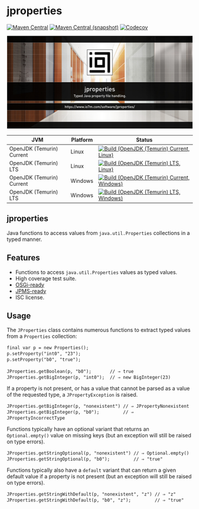 jproperties
===

[![Maven Central](https://img.shields.io/maven-central/v/com.io7m.jproperties/com.io7m.jproperties.svg?style=flat-square)](http://search.maven.org/#search%7Cga%7C1%7Cg%3A%22com.io7m.jproperties%22)
[![Maven Central (snapshot)](https://img.shields.io/nexus/s/com.io7m.jproperties/com.io7m.jproperties?server=https%3A%2F%2Fs01.oss.sonatype.org&style=flat-square)](https://s01.oss.sonatype.org/content/repositories/snapshots/com/io7m/jproperties/)
[![Codecov](https://img.shields.io/codecov/c/github/io7m-com/jproperties.svg?style=flat-square)](https://codecov.io/gh/io7m-com/jproperties)

![com.io7m.jproperties](./src/site/resources/jproperties.jpg?raw=true)

| JVM | Platform | Status |
|-----|----------|--------|
| OpenJDK (Temurin) Current | Linux | [![Build (OpenJDK (Temurin) Current, Linux)](https://img.shields.io/github/actions/workflow/status/io7m-com/jproperties/main.linux.temurin.current.yml)](https://www.github.com/io7m-com/jproperties/actions?query=workflow%3Amain.linux.temurin.current)|
| OpenJDK (Temurin) LTS | Linux | [![Build (OpenJDK (Temurin) LTS, Linux)](https://img.shields.io/github/actions/workflow/status/io7m-com/jproperties/main.linux.temurin.lts.yml)](https://www.github.com/io7m-com/jproperties/actions?query=workflow%3Amain.linux.temurin.lts)|
| OpenJDK (Temurin) Current | Windows | [![Build (OpenJDK (Temurin) Current, Windows)](https://img.shields.io/github/actions/workflow/status/io7m-com/jproperties/main.windows.temurin.current.yml)](https://www.github.com/io7m-com/jproperties/actions?query=workflow%3Amain.windows.temurin.current)|
| OpenJDK (Temurin) LTS | Windows | [![Build (OpenJDK (Temurin) LTS, Windows)](https://img.shields.io/github/actions/workflow/status/io7m-com/jproperties/main.windows.temurin.lts.yml)](https://www.github.com/io7m-com/jproperties/actions?query=workflow%3Amain.windows.temurin.lts)|

## jproperties

Java functions to access values from `java.util.Properties` collections in
a typed manner.

## Features

* Functions to access `java.util.Properties` values as typed values.
* High coverage test suite.
* [OSGi-ready](https://www.osgi.org/)
* [JPMS-ready](https://en.wikipedia.org/wiki/Java_Platform_Module_System)
* ISC license.

## Usage

The `JProperties` class contains numerous functions to extract typed values
from a `Properties` collection:

```
final var p = new Properties();
p.setProperty("int0", "23");
p.setProperty("b0", "true");

JProperties.getBoolean(p, "b0");       // ⇒ true
JProperties.getBigInteger(p, "int0");  // ⇒ new BigInteger(23)
```

If a property is not present, or has a value that cannot be parsed as a value
of the requested type, a `JPropertyException` is raised.

```
JProperties.getBigInteger(p, "nonexistent") // ⇒ JPropertyNonexistent
JProperties.getBigInteger(p, "b0");         // ⇒ JPropertyIncorrectType
```

Functions typically have an optional variant that returns an `Optional.empty()`
value on missing keys (but an exception will still be raised on type errors).

```
JProperties.getStringOptional(p, "nonexistent") // ⇒ Optional.empty()
JProperties.getStringOptional(p, "b0");         // ⇒ "true"
```

Functions typically also have a `default` variant that can return a given
default value if a property is not present (but an exception will still be
raised on type errors).

```
JProperties.getStringWithDefault(p, "nonexistent", "z") // ⇒ "z"
JProperties.getStringWithDefault(p, "b0", "z");         // ⇒ "true"
```

